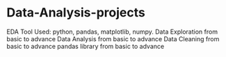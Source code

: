 # Data-Analysis-projects
EDA
Tool Used: python, pandas, matplotlib, numpy.
Data Exploration from basic to advance
Data Analysis from basic to advance
Data Cleaning from basic to advance
pandas library from basic to advance
